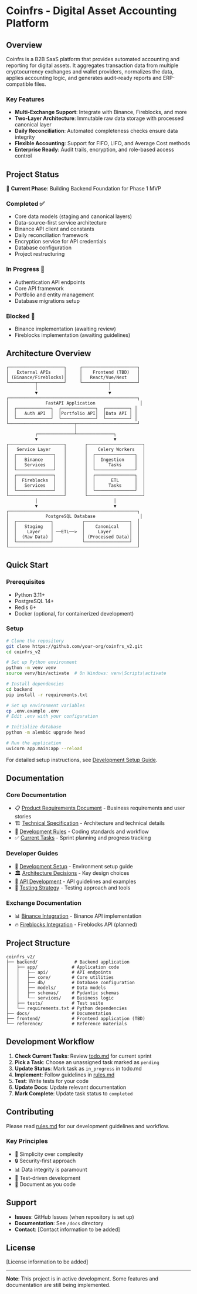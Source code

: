 # Coinfrs - Digital Asset Accounting Platform

## Overview

Coinfrs is a B2B SaaS platform that provides automated accounting and reporting for digital assets. It aggregates transaction data from multiple cryptocurrency exchanges and wallet providers, normalizes the data, applies accounting logic, and generates audit-ready reports and ERP-compatible files.

### Key Features
- **Multi-Exchange Support**: Integrate with Binance, Fireblocks, and more
- **Two-Layer Architecture**: Immutable raw data storage with processed canonical layer
- **Daily Reconciliation**: Automated completeness checks ensure data integrity
- **Flexible Accounting**: Support for FIFO, LIFO, and Average Cost methods
- **Enterprise Ready**: Audit trails, encryption, and role-based access control

## Project Status

🚧 **Current Phase**: Building Backend Foundation for Phase 1 MVP

### Completed ✅
- Core data models (staging and canonical layers)
- Data-source-first service architecture
- Binance API client and constants
- Daily reconciliation framework
- Encryption service for API credentials
- Database configuration
- Project restructuring

### In Progress 🔄
- Authentication API endpoints
- Core API framework
- Portfolio and entity management
- Database migrations setup

### Blocked 🔴
- Binance implementation (awaiting review)
- Fireblocks implementation (awaiting guidelines)

## Architecture Overview

```
┌─────────────────────┐     ┌─────────────────────┐
│   External APIs     │     │    Frontend (TBD)   │
│ (Binance/Fireblocks)│     │   React/Vue/Next    │
└──────────┬──────────┘     └──────────┬──────────┘
           │                           │
           ▼                           ▼
┌─────────────────────────────────────────────────┐
│              FastAPI Application                 │
│  ┌─────────────┐  ┌─────────────┐  ┌─────────┐ │
│  │   Auth API  │  │Portfolio API│  │Data API │ │
│  └─────────────┘  └─────────────┘  └─────────┘ │
└─────────────────────────┬───────────────────────┘
                          │
           ┌──────────────┴──────────────┐
           ▼                             ▼
┌─────────────────────┐       ┌─────────────────────┐
│   Service Layer     │       │    Celery Workers   │
│  ┌──────────────┐   │       │  ┌───────────────┐  │
│  │   Binance    │   │       │  │  Ingestion    │  │
│  │   Services   │   │       │  │     Tasks     │  │
│  └──────────────┘   │       │  └───────────────┘  │
│  ┌──────────────┐   │       │  ┌───────────────┐  │
│  │  Fireblocks  │   │       │  │      ETL      │  │
│  │   Services   │   │       │  │     Tasks     │  │
│  └──────────────┘   │       │  └───────────────┘  │
└─────────────────────┘       └─────────────────────┘
           │                             │
           ▼                             ▼
┌─────────────────────────────────────────────────┐
│              PostgreSQL Database                 │
│  ┌─────────────┐           ┌─────────────────┐  │
│  │   Staging   │           │    Canonical    │  │
│  │    Layer    │ ──ETL──>  │     Layer       │  │
│  │  (Raw Data) │           │ (Processed Data)│  │
│  └─────────────┘           └─────────────────┘  │
└─────────────────────────────────────────────────┘
```

## Quick Start

### Prerequisites
- Python 3.11+
- PostgreSQL 14+
- Redis 6+
- Docker (optional, for containerized development)

### Setup
```bash
# Clone the repository
git clone https://github.com/your-org/coinfrs_v2.git
cd coinfrs_v2

# Set up Python environment
python -m venv venv
source venv/bin/activate  # On Windows: venv\Scripts\activate

# Install dependencies
cd backend
pip install -r requirements.txt

# Set up environment variables
cp .env.example .env
# Edit .env with your configuration

# Initialize database
python -m alembic upgrade head

# Run the application
uvicorn app.main:app --reload
```

For detailed setup instructions, see [Development Setup Guide](docs/development_setup.md).

## Documentation

### Core Documentation
- 📋 [Product Requirements Document](docs/prd.md) - Business requirements and user stories
- 🏗️ [Technical Specification](docs/tech_spec.md) - Architecture and technical details
- 📝 [Development Rules](rules.md) - Coding standards and workflow
- ✅ [Current Tasks](todo.md) - Sprint planning and progress tracking

### Developer Guides
- 🚀 [Development Setup](docs/development_setup.md) - Environment setup guide
- 🏛️ [Architecture Decisions](docs/architecture/decisions.md) - Key design choices
- 🔌 [API Development](docs/api_development.md) - API guidelines and examples
- 🧪 [Testing Strategy](docs/testing_strategy.md) - Testing approach and tools

### Exchange Documentation
- 📊 [Binance Integration](docs/data_sources/binance.md) - Binance API implementation
- 🔥 [Fireblocks Integration](docs/data_sources/fireblocks.md) - Fireblocks API (planned)

## Project Structure

```
coinfrs_v2/
├── backend/              # Backend application
│   ├── app/             # Application code
│   │   ├── api/         # API endpoints
│   │   ├── core/        # Core utilities
│   │   ├── db/          # Database configuration
│   │   ├── models/      # Data models
│   │   ├── schemas/     # Pydantic schemas
│   │   └── services/    # Business logic
│   ├── tests/           # Test suite
│   └── requirements.txt # Python dependencies
├── docs/                # Documentation
├── frontend/            # Frontend application (TBD)
└── reference/           # Reference materials
```

## Development Workflow

1. **Check Current Tasks**: Review [todo.md](todo.md) for current sprint
2. **Pick a Task**: Choose an unassigned task marked as `pending`
3. **Update Status**: Mark task as `in_progress` in todo.md
4. **Implement**: Follow guidelines in [rules.md](rules.md)
5. **Test**: Write tests for your code
6. **Update Docs**: Update relevant documentation
7. **Mark Complete**: Update task status to `completed`

## Contributing

Please read [rules.md](rules.md) for our development guidelines and workflow.

### Key Principles
- 🎯 Simplicity over complexity
- 🔒 Security-first approach
- 📊 Data integrity is paramount
- 🧪 Test-driven development
- 📝 Document as you code

## Support

- **Issues**: GitHub Issues (when repository is set up)
- **Documentation**: See `/docs` directory
- **Contact**: [Contact information to be added]

## License

[License information to be added]

---

**Note**: This project is in active development. Some features and documentation are still being implemented.